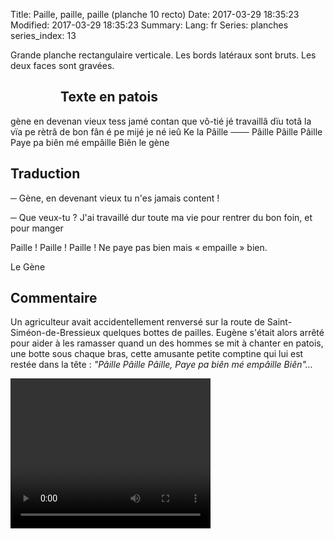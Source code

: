 Title: Paille, paille, paille (planche 10 recto)
Date: 2017-03-29 18:35:23
Modified: 2017-03-29 18:35:23
Summary: 
Lang: fr
Series: planches
series_index: 13

Grande planche rectangulaire verticale. Les bords latéraux sont bruts. Les deux faces sont gravées.

<figure class="image-block" style="float: left;">
  <img alt="" src="{static}/images/planche_10_recto.png">
  <figcaption style="max-width: 236px"></figcaption>
</figure>

## Texte en patois

gène en devenan vieux tess jamé contan que vô-tié jé travaillâ  dïu totâ la vïa pe rètrâ de bon fân é pe mijé je né ieû Ke la Pâille   ───  Pâille  Pâille  Pâille  Paye pa biên mé empâille Biên   le gène

## Traduction

─  Gène, en devenant vieux tu n'es jamais content !

─  Que veux-tu ? J'ai travaillé dur toute ma vie pour rentrer du bon foin, et pour manger

Paille ! Paille ! Paille ! Ne paye pas bien mais « empaille » bien.

Le Gène

## Commentaire

Un agriculteur avait accidentellement renversé sur la route de
Saint-Siméon-de-Bressieux quelques bottes de pailles. Eugène s'était
alors arrêté pour aider à les ramasser quand un des hommes se mit à
chanter en patois, une botte sous chaque bras, cette amusante petite
comptine qui lui est restée dans la tête : *"Pâille Pâille Pâille,
Paye pa biên mé empâille Biên"…*


<video width="320" height="240" controls>
  <source src="https://d1njpgd0ygatdn.cloudfront.net/video_10.mp4" type="video/mp4">
</video>
